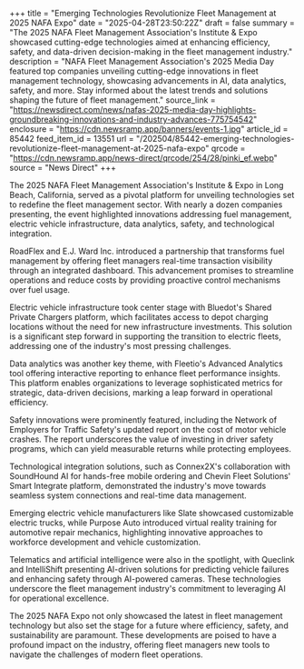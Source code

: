 +++
title = "Emerging Technologies Revolutionize Fleet Management at 2025 NAFA Expo"
date = "2025-04-28T23:50:22Z"
draft = false
summary = "The 2025 NAFA Fleet Management Association's Institute & Expo showcased cutting-edge technologies aimed at enhancing efficiency, safety, and data-driven decision-making in the fleet management industry."
description = "NAFA Fleet Management Association's 2025 Media Day featured top companies unveiling cutting-edge innovations in fleet management technology, showcasing advancements in AI, data analytics, safety, and more. Stay informed about the latest trends and solutions shaping the future of fleet management."
source_link = "https://newsdirect.com/news/nafas-2025-media-day-highlights-groundbreaking-innovations-and-industry-advances-775754542"
enclosure = "https://cdn.newsramp.app/banners/events-1.jpg"
article_id = 85442
feed_item_id = 13551
url = "/202504/85442-emerging-technologies-revolutionize-fleet-management-at-2025-nafa-expo"
qrcode = "https://cdn.newsramp.app/news-direct/qrcode/254/28/pinki_ef.webp"
source = "News Direct"
+++

<p>The 2025 NAFA Fleet Management Association's Institute & Expo in Long Beach, California, served as a pivotal platform for unveiling technologies set to redefine the fleet management sector. With nearly a dozen companies presenting, the event highlighted innovations addressing fuel management, electric vehicle infrastructure, data analytics, safety, and technological integration.</p><p>RoadFlex and E.J. Ward Inc. introduced a partnership that transforms fuel management by offering fleet managers real-time transaction visibility through an integrated dashboard. This advancement promises to streamline operations and reduce costs by providing proactive control mechanisms over fuel usage.</p><p>Electric vehicle infrastructure took center stage with Bluedot's Shared Private Chargers platform, which facilitates access to depot charging locations without the need for new infrastructure investments. This solution is a significant step forward in supporting the transition to electric fleets, addressing one of the industry's most pressing challenges.</p><p>Data analytics was another key theme, with Fleetio's Advanced Analytics tool offering interactive reporting to enhance fleet performance insights. This platform enables organizations to leverage sophisticated metrics for strategic, data-driven decisions, marking a leap forward in operational efficiency.</p><p>Safety innovations were prominently featured, including the Network of Employers for Traffic Safety's updated report on the cost of motor vehicle crashes. The report underscores the value of investing in driver safety programs, which can yield measurable returns while protecting employees.</p><p>Technological integration solutions, such as Connex2X's collaboration with SoundHound AI for hands-free mobile ordering and Chevin Fleet Solutions' Smart Integrate platform, demonstrated the industry's move towards seamless system connections and real-time data management.</p><p>Emerging electric vehicle manufacturers like Slate showcased customizable electric trucks, while Purpose Auto introduced virtual reality training for automotive repair mechanics, highlighting innovative approaches to workforce development and vehicle customization.</p><p>Telematics and artificial intelligence were also in the spotlight, with Queclink and IntelliShift presenting AI-driven solutions for predicting vehicle failures and enhancing safety through AI-powered cameras. These technologies underscore the fleet management industry's commitment to leveraging AI for operational excellence.</p><p>The 2025 NAFA Expo not only showcased the latest in fleet management technology but also set the stage for a future where efficiency, safety, and sustainability are paramount. These developments are poised to have a profound impact on the industry, offering fleet managers new tools to navigate the challenges of modern fleet operations.</p>